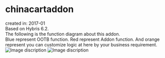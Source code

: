 # chinacartaddon
created in: 2017-01</br>
Based on Hybris 6.2.</br>
The following is the function diagram about this addon.</br>
Blue represent OOTB function. Red represent Addon function. And orange represent  you can customize logic at here by your business requirement.
![Image discription](https://github.com/whatsgirl/img-storage/blob/master/2017-01-18_22-46-46.png)
![Image discription](https://github.com/whatsgirl/img-storage/blob/master/2017-01-20_11-32-31.png)
